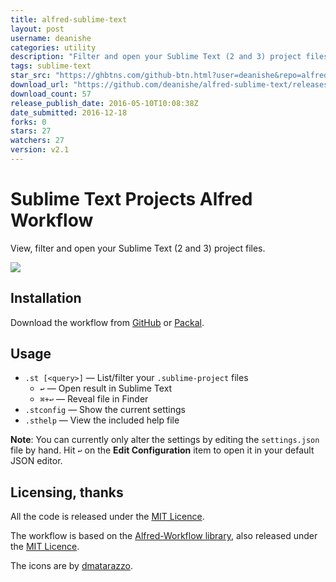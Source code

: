 ```yaml
---
title: alfred-sublime-text
layout: post
username: deanishe
categories: utility
description: "Filter and open your Sublime Text (2 and 3) project files from Alfred."
tags: sublime-text
star_src: "https://ghbtns.com/github-btn.html?user=deanishe&repo=alfred-sublime-text&type=star&count=true"
download_url: "https://github.com/deanishe/alfred-sublime-text/releases/download/v2.1/Sublime.Text.Projects-2.1.alfredworkflow"
download_count: 57
release_publish_date: 2016-05-10T10:08:38Z
date_submitted: 2016-12-18
forks: 0
stars: 27
watchers: 27
version: v2.1
---
```

# Sublime Text Projects Alfred Workflow #

View, filter and open your Sublime Text (2 and 3) project files.

![][demo]

## Installation ##

Download the workflow from [GitHub][gh-releases] or [Packal][packal].

## Usage ##

- `.st [<query>]` — List/filter your `.sublime-project` files
	+ `↩` — Open result in Sublime Text
	+ `⌘+↩` — Reveal file in Finder
- `.stconfig` — Show the current settings
- `.sthelp` — View the included help file

**Note**: You can currently only alter the settings by editing the `settings.json` file by hand. Hit `↩` on the **Edit Configuration** item to open it in your default JSON editor.

## Licensing, thanks ##

All the code is released under the [MIT Licence][mit].

The workflow is based on the [Alfred-Workflow library][alfred-workflow], also released under the [MIT Licence][mit].

The icons are by [dmatarazzo][dmatarazzo].


[alfred-workflow]: http://www.deanishe.net/alfred-workflow/
[demo]: https://raw.githubusercontent.com/deanishe/alfred-sublime-text/master/demo.gif
[gh-releases]: https://github.com/deanishe/alfred-sublime-text/releases/latest
[packal]: http://www.packal.org/workflow/sublime-text-projects
[mit]: http://opensource.org/licenses/MIT
[dmatarazzo]: https://github.com/dmatarazzo/Sublime-Text-2-Icon
